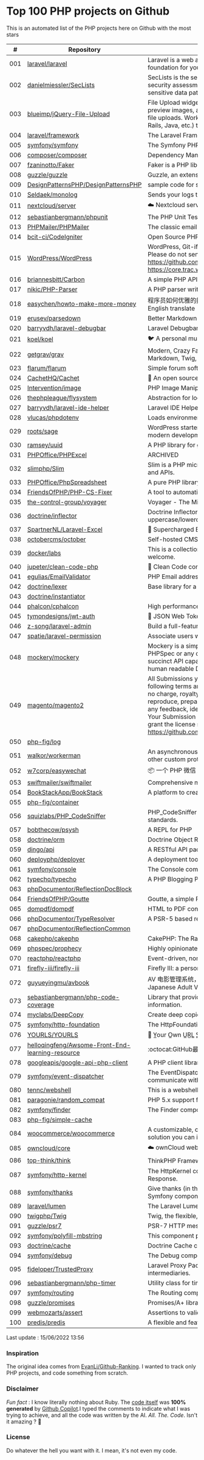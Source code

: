 # Top 100 PHP projects on Github

This is an automated list of the PHP projects here on Github with the most stars

| # | Repository | Description | Stars | Forks |
|---|------------|-------------|-------|-------|
| 001 | [laravel/laravel](https://github.com/laravel/laravel) | Laravel is a web application framework with expressive, elegant syntax. We’ve already laid the foundation for your next big idea — freeing you to create without sweating the small things. | 69944 | 22667 |
| 002 | [danielmiessler/SecLists](https://github.com/danielmiessler/SecLists) | SecLists is the security tester's companion. It's a collection of multiple types of lists used during security assessments, collected in one place. List types include usernames, passwords, URLs, sensitive data patterns, fuzzing payloads, web shells, and many more. | 39612 | 20197 |
| 003 | [blueimp/jQuery-File-Upload](https://github.com/blueimp/jQuery-File-Upload) | File Upload widget with multiple file selection, drag&drop support, progress bar, validation and preview images, audio and video for jQuery. Supports cross-domain, chunked and resumable file uploads. Works with any server-side platform (Google App Engine, PHP, Python, Ruby on Rails, Java, etc.) that supports standard HTML form file uploads. | 31071 | 8208 |
| 004 | [laravel/framework](https://github.com/laravel/framework) | The Laravel Framework. | 27184 | 9293 |
| 005 | [symfony/symfony](https://github.com/symfony/symfony) | The Symfony PHP framework | 26989 | 8732 |
| 006 | [composer/composer](https://github.com/composer/composer) | Dependency Manager for PHP | 26631 | 6351 |
| 007 | [fzaninotto/Faker](https://github.com/fzaninotto/Faker) | Faker is a PHP library that generates fake data for you | 26488 | 3389 |
| 008 | [guzzle/guzzle](https://github.com/guzzle/guzzle) | Guzzle, an extensible PHP HTTP client | 21901 | 2303 |
| 009 | [DesignPatternsPHP/DesignPatternsPHP](https://github.com/DesignPatternsPHP/DesignPatternsPHP) | sample code for several design patterns in PHP 8 | 20555 | 4427 |
| 010 | [Seldaek/monolog](https://github.com/Seldaek/monolog) | Sends your logs to files, sockets, inboxes, databases and various web services | 19734 | 1823 |
| 011 | [nextcloud/server](https://github.com/nextcloud/server) | ☁️ Nextcloud server, a safe home for all your data | 19405 | 3092 |
| 012 | [sebastianbergmann/phpunit](https://github.com/sebastianbergmann/phpunit) | The PHP Unit Testing framework. | 18482 | 2107 |
| 013 | [PHPMailer/PHPMailer](https://github.com/PHPMailer/PHPMailer) | The classic email sending library for PHP | 18334 | 9260 |
| 014 | [bcit-ci/CodeIgniter](https://github.com/bcit-ci/CodeIgniter) | Open Source PHP Framework (originally from EllisLab) | 18193 | 7763 |
| 015 | [WordPress/WordPress](https://github.com/WordPress/WordPress) | WordPress, Git-ified. This repository is just a mirror of the WordPress subversion repository. Please do not send pull requests. Submit pull requests to https://github.com/WordPress/wordpress-develop and patches to https://core.trac.wordpress.org/ instead. | 16304 | 11302 |
| 016 | [briannesbitt/Carbon](https://github.com/briannesbitt/Carbon) | A simple PHP API extension for DateTime. | 15782 | 1218 |
| 017 | [nikic/PHP-Parser](https://github.com/nikic/PHP-Parser) | A PHP parser written in PHP | 15476 | 880 |
| 018 | [easychen/howto-make-more-money](https://github.com/easychen/howto-make-more-money) | 程序员如何优雅的挣零花钱，2.0版，升级为小书了。Most of this not work outside China , so no English translate | 15292 | 1630 |
| 019 | [erusev/parsedown](https://github.com/erusev/parsedown) | Better Markdown Parser in PHP | 14165 | 1080 |
| 020 | [barryvdh/laravel-debugbar](https://github.com/barryvdh/laravel-debugbar) | Laravel Debugbar (Integrates PHP Debug Bar) | 14087 | 1376 |
| 021 | [koel/koel](https://github.com/koel/koel) | 🐦 A personal music streaming server that works. | 13718 | 1751 |
| 022 | [getgrav/grav](https://github.com/getgrav/grav) | Modern, Crazy Fast, Ridiculously Easy and Amazingly Powerful Flat-File CMS powered by PHP, Markdown, Twig, and Symfony | 13308 | 1361 |
| 023 | [flarum/flarum](https://github.com/flarum/flarum) | Simple forum software for building great communities. | 12891 | 1401 |
| 024 | [CachetHQ/Cachet](https://github.com/CachetHQ/Cachet) | 📛 An open source status page system for everyone. | 12746 | 1530 |
| 025 | [Intervention/image](https://github.com/Intervention/image) | PHP Image Manipulation | 12633 | 1415 |
| 026 | [thephpleague/flysystem](https://github.com/thephpleague/flysystem) | Abstraction for local and remote filesystems | 12503 | 729 |
| 027 | [barryvdh/laravel-ide-helper](https://github.com/barryvdh/laravel-ide-helper) | Laravel IDE Helper | 12362 | 1078 |
| 028 | [vlucas/phpdotenv](https://github.com/vlucas/phpdotenv) | Loads environment variables from `.env` to `getenv()`, `$_ENV` and `$_SERVER` automagically. | 11977 | 584 |
| 029 | [roots/sage](https://github.com/roots/sage) | WordPress starter theme with Laravel Blade components and templates, Tailwind CSS, and a modern development workflow | 11796 | 2991 |
| 030 | [ramsey/uuid](https://github.com/ramsey/uuid) | A PHP library for generating universally unique identifiers (UUIDs). | 11675 | 464 |
| 031 | [PHPOffice/PHPExcel](https://github.com/PHPOffice/PHPExcel) | ARCHIVED | 11465 | 4178 |
| 032 | [slimphp/Slim](https://github.com/slimphp/Slim) | Slim is a PHP micro framework that helps you quickly write simple yet powerful web applications and APIs. | 11331 | 1935 |
| 033 | [PHPOffice/PhpSpreadsheet](https://github.com/PHPOffice/PhpSpreadsheet) | A pure PHP library for reading and writing spreadsheet files | 11225 | 2682 |
| 034 | [FriendsOfPHP/PHP-CS-Fixer](https://github.com/FriendsOfPHP/PHP-CS-Fixer) | A tool to automatically fix PHP Coding Standards issues | 11131 | 1414 |
| 035 | [the-control-group/voyager](https://github.com/the-control-group/voyager) | Voyager - The Missing Laravel Admin | 11020 | 2590 |
| 036 | [doctrine/inflector](https://github.com/doctrine/inflector) | Doctrine Inflector is a small library that can perform string manipulations with regard to uppercase/lowercase and singular/plural forms of words. | 10823 | 114 |
| 037 | [SpartnerNL/Laravel-Excel](https://github.com/SpartnerNL/Laravel-Excel) | 🚀 Supercharged Excel exports and imports in Laravel | 10847 | 1708 |
| 038 | [octobercms/october](https://github.com/octobercms/october) | Self-hosted CMS platform based on the Laravel PHP Framework. | 10771 | 2271 |
| 039 | [docker/labs](https://github.com/docker/labs) | This is a collection of tutorials for learning how to use Docker with various tools. Contributions welcome. | 10773 | 5282 |
| 040 | [jupeter/clean-code-php](https://github.com/jupeter/clean-code-php) | :bathtub: Clean Code concepts adapted for PHP | 10806 | 2660 |
| 041 | [egulias/EmailValidator](https://github.com/egulias/EmailValidator) | PHP Email address validator | 10706 | 161 |
| 042 | [doctrine/lexer](https://github.com/doctrine/lexer) | Base library for a lexer that can be used in Top-Down, Recursive Descent Parsers. | 10668 | 51 |
| 043 | [doctrine/instantiator](https://github.com/doctrine/instantiator) |  | 10605 | 60 |
| 044 | [phalcon/cphalcon](https://github.com/phalcon/cphalcon) | High performance, full-stack PHP framework delivered as a C extension. | 10578 | 1922 |
| 045 | [tymondesigns/jwt-auth](https://github.com/tymondesigns/jwt-auth) | 🔐 JSON Web Token Authentication for Laravel & Lumen | 10546 | 1504 |
| 046 | [z-song/laravel-admin](https://github.com/z-song/laravel-admin) | Build a full-featured administrative interface in ten minutes | 10494 | 2683 |
| 047 | [spatie/laravel-permission](https://github.com/spatie/laravel-permission) | Associate users with roles and permissions | 10475 | 1581 |
| 048 | [mockery/mockery](https://github.com/mockery/mockery) | Mockery is a simple yet flexible PHP mock object framework for use in unit testing with PHPUnit, PHPSpec or any other testing framework. Its core goal is to offer a test double framework with a succinct API capable of clearly defining all possible object operations and interactions using a human readable Domain Specific Language (DSL). | 10206 | 445 |
| 049 | [magento/magento2](https://github.com/magento/magento2) | All Submissions you make to Magento Inc. ("Magento") through GitHub are subject to the following terms and conditions: (1) You grant Magento a perpetual, worldwide, non-exclusive, no charge, royalty free, irrevocable license under your applicable copyrights and patents to reproduce, prepare derivative works of, display, publically perform, sublicense and distribute any feedback, ideas, code, or other information (“Submission") you submit through GitHub. (2) Your Submission is an original work of authorship and you are the owner or are legally entitled to grant the license stated above. (3) You agree to the Contributor License Agreement found here:  https://github.com/magento/magento2/blob/master/CONTRIBUTOR_LICENSE_AGREEMENT.html | 10092 | 8909 |
| 050 | [php-fig/log](https://github.com/php-fig/log) |  | 9933 | 164 |
| 051 | [walkor/workerman](https://github.com/walkor/workerman) | An asynchronous event driven PHP socket framework. Supports HTTP, Websocket, SSL and other custom protocols. PHP>=5.4. | 9900 | 2216 |
| 052 | [w7corp/easywechat](https://github.com/w7corp/easywechat) | 📦 一个 PHP 微信 SDK | 9845 | 2388 |
| 053 | [swiftmailer/swiftmailer](https://github.com/swiftmailer/swiftmailer) | Comprehensive mailing tools for PHP | 9544 | 826 |
| 054 | [BookStackApp/BookStack](https://github.com/BookStackApp/BookStack) | A platform to create documentation/wiki content built with PHP & Laravel | 9523 | 1294 |
| 055 | [php-fig/container](https://github.com/php-fig/container) |  | 9505 | 39 |
| 056 | [squizlabs/PHP_CodeSniffer](https://github.com/squizlabs/PHP_CodeSniffer) | PHP_CodeSniffer tokenizes PHP files and detects violations of a defined set of coding standards. | 9420 | 1438 |
| 057 | [bobthecow/psysh](https://github.com/bobthecow/psysh) | A REPL for PHP | 9285 | 285 |
| 058 | [doctrine/orm](https://github.com/doctrine/orm) | Doctrine Object Relational Mapper (ORM) | 9270 | 2410 |
| 059 | [dingo/api](https://github.com/dingo/api) | A RESTful API package for the Laravel and Lumen frameworks. | 9259 | 1275 |
| 060 | [deployphp/deployer](https://github.com/deployphp/deployer) | A deployment tool written in PHP with support for popular frameworks out of the box | 9264 | 1382 |
| 061 | [symfony/console](https://github.com/symfony/console) | The Console component eases the creation of beautiful and testable command line interfaces. | 9182 | 242 |
| 062 | [typecho/typecho](https://github.com/typecho/typecho) | A PHP Blogging Platform. Simple and Powerful. | 9097 | 1814 |
| 063 | [phpDocumentor/ReflectionDocBlock](https://github.com/phpDocumentor/ReflectionDocBlock) |  | 9065 | 100 |
| 064 | [FriendsOfPHP/Goutte](https://github.com/FriendsOfPHP/Goutte) | Goutte, a simple PHP Web Scraper | 8951 | 1011 |
| 065 | [dompdf/dompdf](https://github.com/dompdf/dompdf) | HTML to PDF converter for PHP | 8877 | 1649 |
| 066 | [phpDocumentor/TypeResolver](https://github.com/phpDocumentor/TypeResolver) | A PSR-5 based resolver of Class names, Types and Structural Element Names | 8862 | 41 |
| 067 | [phpDocumentor/ReflectionCommon](https://github.com/phpDocumentor/ReflectionCommon) |  | 8772 | 19 |
| 068 | [cakephp/cakephp](https://github.com/cakephp/cakephp) | CakePHP: The Rapid Development Framework for PHP - Official Repository | 8515 | 3470 |
| 069 | [phpspec/prophecy](https://github.com/phpspec/prophecy) | Highly opinionated mocking framework for PHP 5.3+ | 8440 | 229 |
| 070 | [reactphp/reactphp](https://github.com/reactphp/reactphp) | Event-driven, non-blocking I/O with PHP. | 8361 | 746 |
| 071 | [firefly-iii/firefly-iii](https://github.com/firefly-iii/firefly-iii) | Firefly III: a personal finances manager | 8352 | 880 |
| 072 | [guyueyingmu/avbook](https://github.com/guyueyingmu/avbook) | AV 电影管理系统， avmoo , javbus , javlibrary 爬虫，线上 AV 影片图书馆，AV 磁力链接数据库，Japanese Adult Video Library,Adult Video Magnet Links - Japanese Adult Video Database | 8363 | 1958 |
| 073 | [sebastianbergmann/php-code-coverage](https://github.com/sebastianbergmann/php-code-coverage) | Library that provides collection, processing, and rendering functionality for PHP code coverage information. | 8298 | 357 |
| 074 | [myclabs/DeepCopy](https://github.com/myclabs/DeepCopy) | Create deep copies (clones) of your objects | 8257 | 87 |
| 075 | [symfony/http-foundation](https://github.com/symfony/http-foundation) | The HttpFoundation component defines an object-oriented layer for the HTTP specification. | 8200 | 282 |
| 076 | [YOURLS/YOURLS](https://github.com/YOURLS/YOURLS) | 🔗 Y̲our O̲wn U̲R̲L̲ S̲hortener - the 𝑑𝑒 𝑓𝑎𝑐𝑡𝑜 standard self hosted URL shortener in PHP | 8190 | 1730 |
| 077 | [helloqingfeng/Awsome-Front-End-learning-resource](https://github.com/helloqingfeng/Awsome-Front-End-learning-resource) | :octocat:GitHub最全的前端资源汇总仓库（包括前端学习、开发资源、求职面试等） | 8176 | 1811 |
| 078 | [googleapis/google-api-php-client](https://github.com/googleapis/google-api-php-client) | A PHP client library for accessing Google APIs | 8120 | 3451 |
| 079 | [symfony/event-dispatcher](https://github.com/symfony/event-dispatcher) | The EventDispatcher component provides tools that allow your application components to communicate with each other by dispatching events and listening to them. | 8082 | 68 |
| 080 | [tennc/webshell](https://github.com/tennc/webshell) | This is a webshell open source project | 8086 | 5285 |
| 081 | [paragonie/random_compat](https://github.com/paragonie/random_compat) | PHP 5.x support for random_bytes() and random_int() | 7997 | 116 |
| 082 | [symfony/finder](https://github.com/symfony/finder) | The Finder component finds files and directories via an intuitive fluent interface. | 7988 | 55 |
| 083 | [php-fig/simple-cache](https://github.com/php-fig/simple-cache) |  | 7898 | 45 |
| 084 | [woocommerce/woocommerce](https://github.com/woocommerce/woocommerce) | A customizable, open-source eCommerce platform built on WordPress. Build any commerce solution you can imagine. | 7878 | 10224 |
| 085 | [owncloud/core](https://github.com/owncloud/core) | :cloud: ownCloud web server core (Files, DAV, etc.) | 7770 | 2059 |
| 086 | [top-think/think](https://github.com/top-think/think) | ThinkPHP Framework ——十年匠心的高性能PHP框架 | 7700 | 1653 |
| 087 | [symfony/http-kernel](https://github.com/symfony/http-kernel) | The HttpKernel component provides a structured process for converting a Request into a Response. | 7682 | 86 |
| 088 | [symfony/thanks](https://github.com/symfony/thanks) | Give thanks (in the form of a GitHub ★) to your fellow PHP package maintainers (not limited to Symfony components)! | 7685 | 41 |
| 089 | [laravel/lumen](https://github.com/laravel/lumen) | The Laravel Lumen Framework. | 7539 | 999 |
| 090 | [twigphp/Twig](https://github.com/twigphp/Twig) | Twig, the flexible, fast, and secure template language for PHP | 7544 | 1169 |
| 091 | [guzzle/psr7](https://github.com/guzzle/psr7) | PSR-7 HTTP message library | 7493 | 256 |
| 092 | [symfony/polyfill-mbstring](https://github.com/symfony/polyfill-mbstring) | This component provides a partial, native PHP implementation for the Mbstring extension. | 7459 | 36 |
| 093 | [doctrine/cache](https://github.com/doctrine/cache) | Doctrine Cache component | 7451 | 212 |
| 094 | [symfony/debug](https://github.com/symfony/debug) | The Debug component provides tools to ease debugging PHP code. | 7312 | 55 |
| 095 | [fideloper/TrustedProxy](https://github.com/fideloper/TrustedProxy) | Laravel Proxy Package for handling sessions when behind load balancers or other intermediaries. | 7276 | 109 |
| 096 | [sebastianbergmann/php-timer](https://github.com/sebastianbergmann/php-timer) | Utility class for timing | 7232 | 57 |
| 097 | [symfony/routing](https://github.com/symfony/routing) | The Routing component maps an HTTP request to a set of configuration variables. | 7194 | 94 |
| 098 | [guzzle/promises](https://github.com/guzzle/promises) | Promises/A+ library for PHP with synchronous support | 7180 | 104 |
| 099 | [webmozarts/assert](https://github.com/webmozarts/assert) | Assertions to validate method input/output with nice error messages. | 7106 | 127 |
| 100 | [predis/predis](https://github.com/predis/predis) | A flexible and feature-complete Redis client for PHP. | 7092 | 937 |


Last update : 15/06/2022 13:56



### Inspiration

The original idea comes from [EvanLi/Github-Ranking](https://github.com/EvanLi/Github-Ranking). I wanted to track only PHP projects, and code something from scratch.

### Disclaimer

*Fun fact* : I know literally nothing about Ruby. The [code itself](https://github.com/ozh/top_100_PHP_projects/blob/master/parse.rb) was **100% generated** by [Github Copilot](https://copilot.github.com/).I typed the comments to indicate what I was trying to achieve, and all the code was written by the AI. *All. The. Code*. Isn't it amazing ? 🤩

### License

Do whatever the hell you want with it. I mean, it's not even my code.
